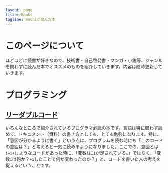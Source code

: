 ```yaml
---
layout: page
title: Books
tagline: muchiが読んだ本
---
```


# このページについて
ほどほどに読書が好きなので、技術書・自己啓発書・マンガ・小説等、ジャンルを問わずに読んだ本でオススメのものを紹介していきます。内容は随時更新していきます。

# プログラミング
## [リーダブルコード](https://www.amazon.co.jp/リーダブルコード-―より良いコードを書くためのシンプルで実践的なテクニック-Theory-practice-Boswell/dp/4873115655)

いろんなところで紹介されているプログラマ必読の本です。言語は特に問わず読めて、ドキュメント（資料）の書き方としても、とても勉強になります。特に、「意図が分かるように書く」という点は、プログラムを読む時にも「このコードの意図は？」と考えると一気に読めるようになりました。ここでの、意図とは```i=i+1;```ようなコードがあった時に、「変数```i```に```1```が足されている。」ではなく、「変数```i```は何か？```+1```したことで何か変わったのか？」と、コードを書いた人の考えを捉えるということです。


